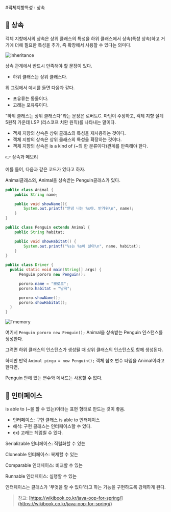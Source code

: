 #객체지향특성 : 상속

## 🔷 상속

객체 지향에서의 상속은 상위 클래스의 특성을 하위 클래스에서 상속(특성 상속)하고 거기에 더해 필요한 특성을 추가, 즉 확장해서 사용할 수 있다는 의미다.

![inheritance](https://user-images.githubusercontent.com/49690185/104213746-fc8ff180-5479-11eb-8336-32b681775512.png)

상속 관계에서 반드시 만족해야 할 문장이 있다.

- 하위 클래스는 상위 클래스다.

위 그림에서 예시를 들면 다음과 같다.

- 포유류는 동물이다.
- 고래는 포유류이다.

"하위 클래스는 상위 클래스다"라는 문장은 로버트C. 마틴이 주장하고, 객체 지향 설계 5원칙 가운데 LSP (리스코프 치환 원칙)를 나타내는 말이다.

- 객체 지향의 상속은 상위 클래스의 특성을 재사용하는 것이다.
- 객체 지향의 상속은 상위 클래스의 특성을 확장하는 것이다.
- 객체 지향의 상속은 is a kind of (~의 한 분류이다)관계를 만족해야 한다.

👉 상속과 메모리 

예를 들어, 다음과 같은 코드가 있다고 하자.

Animal클래스와, Animal을 상속받는 Penguin클래스가 있다.

```java
public class Animal {
	public String name;

	public void showName(){
		System.out.printf("안녕 나는 %s야. 반가워\n", name);
	}
}
```

```java
public class Penguin extends Animal {
	public String habitat;

	public void showHabitat() {
		System.out.printf("%s는 %s에 살아\n", name, habitat);
	}
}
```

```java
public class Driver {
  public static void main(String[] args) {
      Penguin pororo new Penguin();

      pororo.name = "뽀로로";
      pororo.habitat = "남극";

      pororo.showName();
      pororo.showHabitat();
  }
}
```

![Tmemory](https://user-images.githubusercontent.com/49690185/104213979-41b42380-547a-11eb-888d-be6b667b0f8b.png)

여기서 `Penguin pororo new Penguin();` Animal을 상속받는 Penguin 인스턴스를 생성한다.

그려면 하위 클래스의 인스턴스가 생성될 때 상위 클래스의 인스턴스도 함께 생성된다.

하지만 만약 `Animal pingu = new Penguin();` 객체 참조 변수 타입을 Animal이라고 한다면,

Penguin 안에 있는 변수와 메서드는 사용할 수 없다.


   
   
## 🔷 인터페이스

is able to (~을 할 수 있는)이라는 표현 형태로 만드는 것이 좋음.

- 인터페이스: 구현 클래스 is able to 인터페이스
- 해석: 구현 클래스는 인터페이스할 수 있다.
- ex) 고래는 헤엄칠 수 있다.

Serializable 인터페이스: 직렬화할 수 있는

Cloneable 인터페이스: 복제할 수 있는

Comparable 인터페이스: 비교할 수 있는

Runnable 인터페이스: 실행할 수 있는

인터페이스는 클래스가 '무엇을 할 수 있다'라고 하는 기능을 구현하도록 강제하게 된다.


      
> 참고: [https://wikibook.co.kr/java-oop-for-spring/](https://wikibook.co.kr/java-oop-for-spring/)
